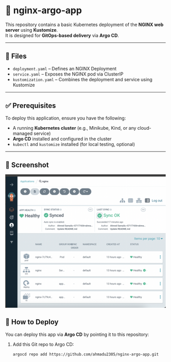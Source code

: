 # 🚀 nginx-argo-app

This repository contains a basic Kubernetes deployment of the **NGINX web server** using **Kustomize**.  
It is designed for **GitOps-based delivery** via **Argo CD**.

---

## 📁 Files

- `deployment.yaml` – Defines an NGINX Deployment  
- `service.yaml` – Exposes the NGINX pod via ClusterIP  
- `kustomization.yaml` – Combines the deployment and service using Kustomize  

---

## ✅ Prerequisites

To deploy this application, ensure you have the following:

- A running **Kubernetes cluster** (e.g., Minikube, Kind, or any cloud-managed service)
- **Argo CD** installed and configured in the cluster
- `kubectl` and `kustomize` installed (for local testing, optional)

---

## 📸 Screenshot

![Argo CD showing synced NGINX app](nginx-argo-app-screenshot.png)

## 🚀 How to Deploy

You can deploy this app via **Argo CD** by pointing it to this repository:

1. Add this Git repo to Argo CD:
   ```bash
   argocd repo add https://github.com/ahmadu2305/nginx-argo-app.git
